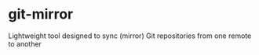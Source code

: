 # git-mirror
Lightweight tool designed to sync (mirror) Git repositories from one remote to another
